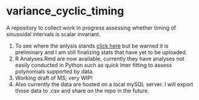 # variance_cyclic_timing
A repository to collect work in progress assessing whether timing of sinusoidal intervals is scalar invariant. 

1. To see where the anlysis stands [click here](cyclic_cv_analysis_cleaned.md) but be warned it is preliminary and I am still finalizing stats that have yet to be uploaded.
2. R Analyses.Rmd are now available, currently they have analyses not easily conducted in Python such as quick lmer fitting to assess polynomials supported by data.
3. Working draft of MS; very WIP!
4. Also currently the data are hosted on a local mySQL server. I will export those data to .csv and share on the repo in the future. 
